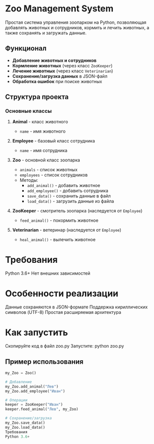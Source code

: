 # Zoo Management System

Простая система управления зоопарком на Python, позволяющая добавлять животных и сотрудников, кормить и лечить животных, а также сохранять и загружать данные.

## Функционал

- **Добавление животных и сотрудников**
- **Кормление животных** (через класс `ZooKeeper`)
- **Лечение животных** (через класс `Veterinarian`)
- **Сохранение/загрузка данных** в JSON-файл
- **Обработка ошибок** при поиске животных

## Структура проекта

### Основные классы

1. **Animal** - класс животного
   - `name` - имя животного

2. **Employee** - базовый класс сотрудника
   - `name` - имя сотрудника

3. **Zoo** - основной класс зоопарка
   - `animals` - список животных
   - `employees` - список сотрудников
   - Методы:
     - `add_animal()` - добавить животное
     - `add_employee()` - добавить сотрудника
     - `save_data()` - сохранить данные в файл
     - `load_data()` - загрузить данные из файла

4. **ZooKeeper** - смотритель зоопарка (наследуется от `Employee`)
   - `feed_animal()` - покормить животное

5. **Veterinarian** - ветеринар (наследуется от `Employee`)
   - `heal_animal()` - вылечить животное
  
# Требования

Python 3.6+
Нет внешних зависимостей

# Особенности реализации

Данные сохраняются в JSON-формате
Поддержка кириллических символов (UTF-8)
Простая расширяемая архитектура

# Как запустить
Скопируйте код в файл zoo.py
Запустите: python zoo.py

## Пример использования

```python
my_Zoo = Zoo()

# Добавление
my_Zoo.add_animal("Лев")
my_Zoo.add_employee("Иван")

# Операции
keeper = ZooKeeper("Иван")
keeper.feed_animal("Лев", my_Zoo)

# Сохранение/загрузка
my_Zoo.save_data()
my_Zoo.load_data()
Требования
Python 3.6+
